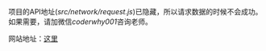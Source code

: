 项目的API地址(*src/network/request.js*)已隐藏，所以请求数据的时候不会成功。<br>
如果需要，请加微信*coderwhy001*咨询老师。

网站地址：[这里](http://1.116.88.230:8090)